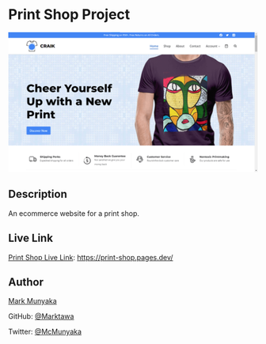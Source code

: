 # Print Shop Project

![Cover](wp-content/uploads/2023/12/opengraph-printshop-tiny.png)

## Description

An ecommerce website for a print shop.

## Live Link

[Print Shop Live Link](https://print-shop.pages.dev/): https://print-shop.pages.dev/

## Author

[Mark Munyaka](https://markmunyaka.com)

GitHub: [@Marktawa](https://github.com/Marktawa)

Twitter: [@McMunyaka](https://twitter.com/McMunyaka)
